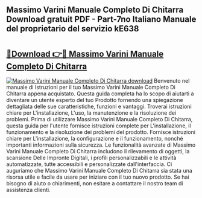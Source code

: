## Massimo Varini Manuale Completo Di Chitarra Download gratuit PDF - Part-7no Italiano Manuale del proprietario del servizio kE638

# <h2><a href="http://df9zmm7.blite.top/?on=Massimo+Varini+Manuale+Completo+Di+Chitarra">🔗Download 👉🔴 Massimo Varini Manuale Completo Di Chitarra</a></h2>

[![Massimo Varini Manuale Completo Di Chitarra download](https://i.imgur.com/lujVjoI.png)](http://df9zmm7.blite.top/?on=Massimo+Varini+Manuale+Completo+Di+Chitarra)
Benvenuto nel manuale di Istruzioni per il tuo Massimo Varini Manuale Completo Di Chitarra appena acquistato. Questa guida completa ha lo scopo di aiutarti a diventare un utente esperto del tuo Prodotto fornendo una spiegazione dettagliata delle sue caratteristiche, funzioni e vantaggi. Troverai istruzioni chiare per L'installazione, L'uso, la manutenzione e la risoluzione dei problemi. Prima di utilizzare Massimo Varini Manuale Completo Di Chitarra, questa guida per l'utente fornisce istruzioni complete per L'installazione, il funzionamento e la risoluzione dei problemi del prodotto. Fornisce istruzioni chiare per L'installazione, la configurazione e il funzionamento, nonché importanti informazioni sulla sicurezza. Le funzionalità avanzate di Massimo Varini Manuale Completo Di Chitarra includono il rilevamento di oggetti, la scansione Delle Impronte Digitali, i profili personalizzabili e le attività automatizzate, tutte accessibili e personalizzate dall'interfaccia. Ci auguriamo che Massimo Varini Manuale Completo Di Chitarra sia stata una risorsa utile e facile da usare per iniziare con il tuo nuovo prodotto. Se hai bisogno di aiuto o chiarimenti, non esitare a contattare il nostro team di assistenza clienti.
